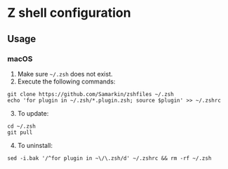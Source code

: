 # Z shell configuration

## Usage

### macOS

1. Make sure `~/.zsh` does not exist.
2. Execute the following commands:
```
git clone https://github.com/Samarkin/zshfiles ~/.zsh
echo 'for plugin in ~/.zsh/*.plugin.zsh; source $plugin' >> ~/.zshrc
```
3. To update:
```
cd ~/.zsh
git pull
```
4. To uninstall:
```
sed -i.bak '/^for plugin in ~\/\.zsh/d' ~/.zshrc && rm -rf ~/.zsh
```
